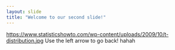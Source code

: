 ```yaml
---
layout: slide
title: "Welcome to our second slide!"
---
```

https://www.statisticshowto.com/wp-content/uploads/2009/10/t-distribution.jpg
Use the left arrow to go back!
hahah
